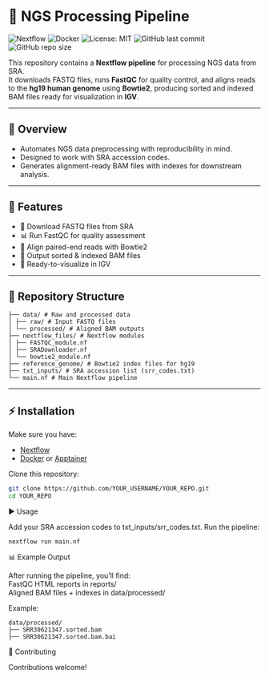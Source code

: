 # 🧬 NGS Processing Pipeline

![Nextflow](https://img.shields.io/badge/nextflow-%2300A388.svg?style=flat&logo=nextflow&logoColor=white)
![Docker](https://img.shields.io/badge/docker-%230db7ed.svg?style=flat&logo=docker&logoColor=white)
![License: MIT](https://img.shields.io/badge/License-MIT-yellow.svg)
![GitHub last commit](https://img.shields.io/github/last-commit/WBeckman142/SRA_NGS_Pipeline)
![GitHub repo size](https://img.shields.io/github/repo-size/WBeckman142/SRA_NGS_Pipeline)

This repository contains a **Nextflow pipeline** for processing NGS data from SRA.  
It downloads FASTQ files, runs **FastQC** for quality control, and aligns reads to the **hg19 human genome** using **Bowtie2**, producing sorted and indexed BAM files ready for visualization in **IGV**.

---

## 📖 Overview
- Automates NGS data preprocessing with reproducibility in mind.
- Designed to work with SRA accession codes.
- Generates alignment-ready BAM files with indexes for downstream analysis.

---

## 🚀 Features
- 🔽 Download FASTQ files from SRA
- 📊 Run FastQC for quality assessment
- 🎯 Align paired-end reads with Bowtie2
- 📂 Output sorted & indexed BAM files
- 👀 Ready-to-visualize in IGV

---

## 📂 Repository Structure
```
├── data/ # Raw and processed data
│ ├── raw/ # Input FASTQ files
│ └── processed/ # Aligned BAM outputs
├── nextflow_files/ # Nextflow modules
│ ├── FASTQC_module.nf
│ ├── SRADownloader.nf
│ └── bowtie2_module.nf
├── reference_genome/ # Bowtie2 index files for hg19
├── txt_inputs/ # SRA accession list (srr_codes.txt)
└── main.nf # Main Nextflow pipeline
```

---

## ⚡ Installation
Make sure you have:
- [Nextflow](https://www.nextflow.io/)  
- [Docker](https://www.docker.com/) or [Apptainer](https://apptainer.org/)  

Clone this repository:
```bash
git clone https://github.com/YOUR_USERNAME/YOUR_REPO.git
cd YOUR_REPO
```


▶️ Usage

Add your SRA accession codes to txt_inputs/srr_codes.txt.
Run the pipeline:
```
nextflow run main.nf
```

📊 Example Output

After running the pipeline, you’ll find:<br>
FastQC HTML reports in reports/<br>
Aligned BAM files + indexes in data/processed/

Example:
```
data/processed/
├── SRR30621347.sorted.bam
├── SRR30621347.sorted.bam.bai
```

🤝 Contributing

Contributions welcome! 
